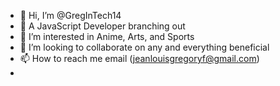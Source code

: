 - 👋 Hi, I’m @GregInTech14
- 🌱 A JavaScript Developer branching out
- 👀 I’m interested in Anime, Arts, and Sports
- 💞️ I’m looking to collaborate on any and everything beneficial
- 📫 How to reach me email (jeanlouisgregoryf@gmail.com)
- 

<!---
GregInTech14/GregInTech14 is a ✨ special ✨ repository because its `README.md` (this file) appears on your GitHub profile.
You can click the Preview link to take a look at your changes.
--->
